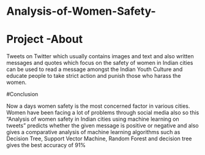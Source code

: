 # Analysis-of-Women-Safety-
# Project -About
Tweets on Twitter which usually contains images and text and also written messages and quotes which focus on the safety of women in Indian cities can be used to read a message amongst the Indian Youth Culture and educate people to take strict action and punish those who harass the women.


#Conclusion

Now a days women safety is the most concerned factor in various cities. Women have been 
facing a lot of problems through social media also so this “Analysis of women safety in 
Indian cities using machine learning on tweets” predicts whether the given message is 
positive or negative and also gives a comparative analysis of machine learning algorithms 
such as Decision Tree, Support Vector Machine, Random Forest and decision tree gives the 
best accuracy of 91%
